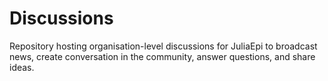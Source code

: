 # Discussions
Repository hosting organisation-level discussions for JuliaEpi to broadcast news, create conversation in the community, answer questions, and share ideas.
